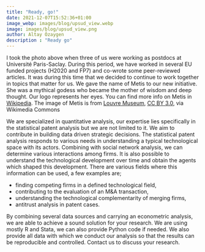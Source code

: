 ```yaml
---
title: "Ready, go!"
date: 2021-12-07T15:52:36+01:00
image_webp: images/blog/upsud_view.webp
image: images/blog/upsud_view.png
author: Altay Özaygen
description : "Ready go"
---
```


I took the photo above when three of us were working as postdocs at
Université Paris-Saclay. During this period, we have worked in several EU
funded projects (H2020 and FP7) and co-wrote some peer-reviewed
articles. It was during this time that we decided to continue to work
together in topics that matter for us. We gave the name of Metis to our
new initiative. She was a mythical godess who became the mother of
wisdom and deep thought. Our logo represents her eyes. You can find more
info on Metis in
[Wikipedia](https://en.wikipedia.org/wiki/Metis_(mythology)). The image
of Metis is from [Louvre
Museum](https://commons.wikimedia.org/wiki/File:Winged_goddess_Louvre_F32.jpg),
[CC BY 3.0](https://creativecommons.org/licenses/by/3.0), via Wikimedia
Commons

We are specialized in quantitative analysis, our expertise lies
specifically in the statistical patent analysis but we are not limited
to it. We aim to contribute in building data driven strategic
decisions. The statistical patent analysis responds to various needs in
understanding a typical technological space with its actors. Combining
with social network analysis, we can determine various interactions
among firms. It is also possible to understand the technological
development over time and obtain the agents which shaped this
development. There are various fields where this information can be
used, a few examples are;

+ finding competing firms in a defined technological field,
+ contributing to the evaluation of an M&A transaction,
+ understanding the technological complementarity of merging firms,
+ antitrust analysis in patent cases.

By combining several data sources and carrying an econometric analysis,
we are able to achieve a sound solution for your research. We are using
mostly R and Stata, we can also provide Python code if needed. We also
provide all data with which we conduct our analysis so that the results
can be reproducible and controlled. Contact us to discuss your research.

